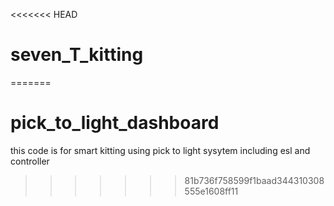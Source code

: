 <<<<<<< HEAD
# seven_T_kitting
=======
# pick_to_light_dashboard
this code is for smart kitting using pick to light sysytem including esl and controller
>>>>>>> 81b736f758599f1baad344310308555e1608ff11
